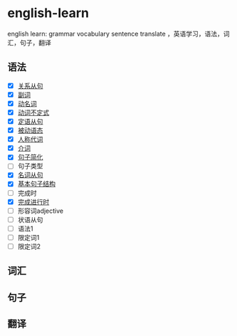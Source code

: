 # english-learn
english learn: grammar vocabulary sentence translate ，英语学习，语法，词汇，句子，翻译

## 语法

+ [x] [关系从句](https://github.com/removeif/english-learn/blob/master/grammar/英语语法-关系从句.md)
+ [x] [副词](https://github.com/removeif/english-learn/blob/master/grammar/英语语法-副词.md)
+ [x] [动名词](https://github.com/removeif/english-learn/blob/master/grammar/英语语法-动名词.md)
+ [x] [动词不定式](https://github.com/removeif/english-learn/blob/master/grammar/英语语法-动词不定式.md)
+ [x] [定语从句](https://github.com/removeif/english-learn/blob/master/grammar/英语语法-定语从句.md)
+ [x] [被动语态](https://github.com/removeif/english-learn/blob/master/grammar/英语语法-被动语态.md)
+ [x] [人称代词](https://github.com/removeif/english-learn/blob/master/grammar/英语语法-人称代词.md)
+ [x] [介词](https://github.com/removeif/english-learn/blob/master/grammar/英语语法-介词.md)
+ [x] [句子简化](https://github.com/removeif/english-learn/blob/master/grammar/英语语法-句子简化.md)
+ [ ] 句子类型
+ [x] [名词从句](https://github.com/removeif/english-learn/blob/master/grammar/英语语法-名词从句.md)
+ [x] [基本句子结构](https://github.com/removeif/english-learn/blob/master/grammar/英语语法-基本句子结构.md)
+ [ ] 完成时
+ [x] [完成进行时](https://github.com/removeif/english-learn/blob/master/grammar/英语语法-完成进行时.md)
+ [ ] 形容词adjective
+ [ ] 状语从句
+ [ ] 语法1
+ [ ] 限定词1
+ [ ] 限定词2

## 词汇

## 句子

## 翻译
